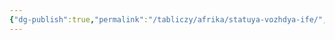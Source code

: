 ```yaml
---
{"dg-publish":true,"permalink":"/tabliczy/afrika/statuya-vozhdya-ife/","dgPassFrontmatter":true}
---
```



